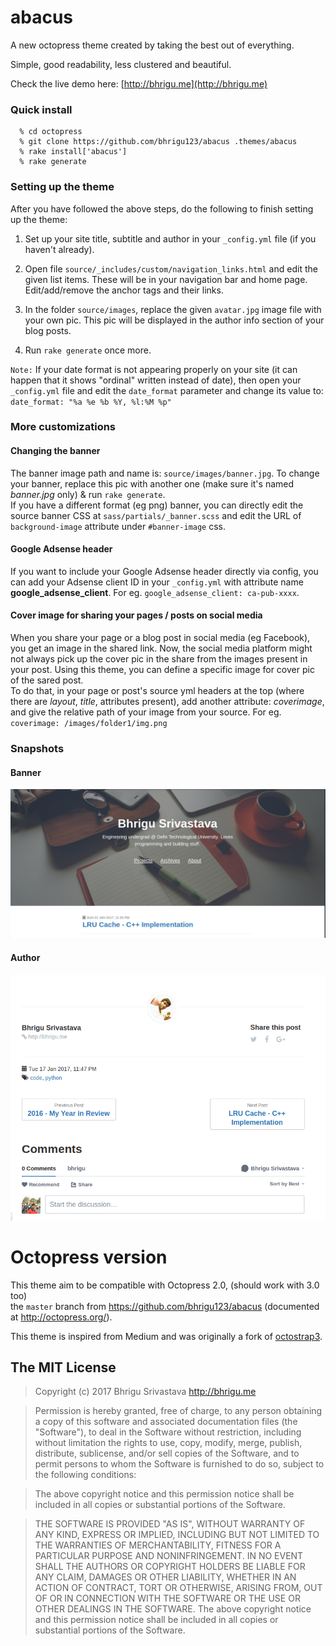 # abacus

A new octopress theme created by taking the best out of everything.

Simple, good readability, less clustered and beautiful.

Check the live demo here: [http://bhrigu.me](http://bhrigu.me)


### Quick install


```
  % cd octopress
  % git clone https://github.com/bhrigu123/abacus .themes/abacus
  % rake install['abacus']
  % rake generate
```

### Setting up the theme
After you have followed the above steps, do the following to finish setting up the theme:

1. Set up your site title, subtitle and author in your `_config.yml` file (if you haven't already).

2. Open file `source/_includes/custom/navigation_links.html` and edit the given list items. These will be in your navigation bar and home page. Edit/add/remove the anchor tags and their links.

3. In the folder `source/images`, replace the given `avatar.jpg` image file with your own pic. This pic will be displayed in the author info section of your blog posts.

4. Run `rake generate` once more.



`Note:` If your date format is not appearing properly on your site (it can happen that it shows "ordinal" written instead of date), then open your `_config.yml` file and edit the `date_format` parameter and change its value to:<br>
`date_format: "%a %e %b %Y, %l:%M %p" `


### More customizations

#### Changing the banner 
The banner image path and name is: `source/images/banner.jpg`. To change your banner, replace this pic with another one (make sure it's named *banner.jpg* only) & run `rake generate`.  
If you have a different format (eg png) banner, you can directly edit the source banner CSS at `sass/partials/_banner.scss` and edit the URL of `background-image` attribute under `#banner-image` css.

#### Google Adsense header
If you want to include your Google Adsense header directly via config, you can add your Adsense client ID in your `_config.yml` with attribute name **google_adsense_client**. For eg.  `google_adsense_client: ca-pub-xxxx`.

#### Cover image for sharing your pages / posts on social media
When you share your page or a blog post in social media (eg Facebook), you get an image in the shared link. Now, the social media platform might not always pick up the cover pic in the share from the images present in your post. Using this theme, you can define a specific image for cover pic of the sared post.  
To do that, in your page or post's source yml headers at the top (where there are *layout*, *title*, attributes present), add another attribute: *coverimage*, and give the relative path of your image from your source. For eg. `coverimage: /images/folder1/img.png`

### Snapshots
#### Banner

![banner](https://github.com/bhrigu123/bhrigu123.github.io/blob/source/source/images/theme/theme1.png)

#### Author

![autho](https://github.com/bhrigu123/bhrigu123.github.io/blob/source/source/images/theme/theme2.png)


Octopress version
=================

This theme aim to be compatible with Octopress 2.0, (should work with 3.0 too)  
the `master` branch from https://github.com/bhrigu123/abacus
(documented at http://octopress.org/).


This theme is inspired from Medium and was originally a fork of [octostrap3](https://github.com/kAworu/octostrap3).



## The MIT License
> Copyright (c) 2017 Bhrigu Srivastava http://bhrigu.me

> Permission is hereby granted, free of charge, to any person obtaining a copy
of this software and associated documentation files (the "Software"), to deal
in the Software without restriction, including without limitation the rights
to use, copy, modify, merge, publish, distribute, sublicense, and/or sell
copies of the Software, and to permit persons to whom the Software is
furnished to do so, subject to the following conditions:

> The above copyright notice and this permission notice shall be included in
all copies or substantial portions of the Software.

> THE SOFTWARE IS PROVIDED "AS IS", WITHOUT WARRANTY OF ANY KIND, EXPRESS OR
IMPLIED, INCLUDING BUT NOT LIMITED TO THE WARRANTIES OF MERCHANTABILITY,
FITNESS FOR A PARTICULAR PURPOSE AND NONINFRINGEMENT. IN NO EVENT SHALL THE
AUTHORS OR COPYRIGHT HOLDERS BE LIABLE FOR ANY CLAIM, DAMAGES OR OTHER
LIABILITY, WHETHER IN AN ACTION OF CONTRACT, TORT OR OTHERWISE, ARISING FROM,
OUT OF OR IN CONNECTION WITH THE SOFTWARE OR THE USE OR OTHER DEALINGS IN
THE SOFTWARE.
The above copyright notice and this permission notice shall be included in all copies or substantial portions of the Software.
